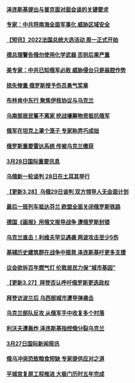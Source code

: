 #### [泽连斯基提出与普京面对面会谈的关键要求](../pages/prog202/a103385872.md?t=03290305) 
#### [专家：中共将南海全面军事化 威胁区域安全](../pages/prog202/a103385820.md?t=03290305) 
#### [【短讯】2022法国总统大选活动 周一正式开始](../pages/prog202/a103385755.md?t=03290305) 
#### [德总理警告俄勿使用化学武器 否则后果严重](../pages/prog202/a103385731.md?t=03290305) 
#### [美专家：中共已知俄军必败 威胁侵台只是装腔作势](../pages/prog202/a103385752.md?t=03290305) 
#### [损失惨重 俄罗斯授予伤员勇气奖章](../pages/prog202/a103385536.md?t=03290305) 
#### [布林肯中东行 聚焦伊核协议与乌克兰](../pages/prog202/a103385517.md?t=03290305) 
#### [乌南部居民誓不离家 挖战壕筹物资抵抗俄军](../pages/prog202/a103385542.md?t=03290305) 
#### [俄军在坦克上罩个笼子 专家称弄巧成拙](../pages/prog202/a103385514.md?t=03290305) 
#### [俄罗斯重要雷达系统 传被乌克兰缴获](../pages/prog202/a103385488.md?t=03290305) 
#### [3月28日国际重要讯息](../pages/prog202/a103385461.md?t=03290305) 
#### [乌俄新一轮谈判 28日在土耳其举行](../pages/prog202/a103385481.md?t=03290305) 
#### [【更新3.28】乌俄29日谈判 双方领导人无会面计划](../pages/prog202/a103385459.md?t=03290305) 
#### [最后一班列车抵达芬兰 欧盟全面关闭俄罗斯铁路](../pages/prog202/a103385374.md?t=03290305) 
#### [德国《画报》用俄文报导战争 遭俄罗斯封锁](../pages/prog202/a103385329.md?t=03290305) 
#### [乌克兰直击！利维夫罕见遇袭 两波攻击至少5伤](../pages/prog202/a103385154.md?t=03290305) 
#### [基辅历史建筑群在战争中摇晃 泽连斯基吁更多支援](../pages/prog202/a103385171.md?t=03290305) 
#### [议会欲拆百年燃气灯 伦敦居民力保“城市基因”](../pages/prog202/a103385168.md?t=03290305) 
#### [【更新3.27】拜登否认呼吁俄罗斯更迭政权](../pages/prog202/a103384929.md?t=03290305) 
#### [拜登访波兰后 乌西部城市遭导弹袭击](../pages/prog202/a103385131.md?t=03290305) 
#### [乌克兰部队反攻 从俄军手中收复多个村落](../pages/prog202/a103385122.md?t=03290305) 
#### [利沃夫遭轰炸 泽连斯基指控俄分裂乌克兰](../pages/prog202/a103385019.md?t=03290305) 
#### [3月27日国际新闻简讯](../pages/prog202/a103385002.md?t=03290305) 
#### [俄乌冲突恐致粮食短缺 专家提供应对之道](../pages/prog202/a103385005.md?t=03290305) 
#### [平城宫复原工程推进 大极门历时五年完成](../pages/prog202/a103384933.md?t=03290305) 
